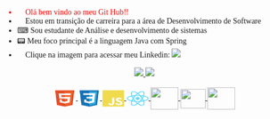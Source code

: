 <div style="font-family: Times New Roman" style="color: red">
         <ul>
                <li style="color: red">👋 Olá bem vindo ao meu Git Hub!!</li>
                 <li>👀 Estou em transição de carreira para a área de Desenvolvimento de Software</li>
                 <li>⌨ Sou estudante de Análise e desenvolvimento de sistemas</li>
                 <li>📟 Meu foco principal é a linguagem Java com Spring</li>
                 <li>🔗 Clique na imagem para acessar meu Linkedin: <a href="https://www.linkedin.com/in/sandrofernandodossantos" target="_blank"><img heigth = "20" width = "20" src="https://cdn.jsdelivr.net/gh/devicons/devicon/icons/linkedin/linkedin-original.svg" /></a></li>
          </ul>
<div/>
        


<div align="center">
  <a href="https://github.com/sandrosantos89">
  <img height="150em" src="https://github-readme-stats.vercel.app/api?username=sandrosantos89&show_icons=true&theme=dark&include_all_commits=true&count_private=true"/>
  <img height="150em" src="https://github-readme-stats.vercel.app/api/top-langs/?username=sandrosantos89&layout=compact&langs_count=7&theme=dark"/>
</div>
<div style="display: inline_block" align="center"><br>  
  <img align="center" height="30" width="40" src="https://raw.githubusercontent.com/devicons/devicon/master/icons/html5/html5-original.svg">
  <img align="center" height="30" width="40" src="https://raw.githubusercontent.com/devicons/devicon/master/icons/css3/css3-original.svg">
  <img align="center" height="30" width="40" src="https://raw.githubusercontent.com/devicons/devicon/master/icons/javascript/javascript-plain.svg">
  <img align="center" height="30" width="40" src="https://raw.githubusercontent.com/devicons/devicon/master/icons/react/react-original.svg">
  <img align="center" height="40" width="50" src="https://cdn.jsdelivr.net/gh/devicons/devicon/icons/php/php-plain.svg" />
  <img align="center" height="35" width="45" src="https://cdn.jsdelivr.net/gh/devicons/devicon/icons/java/java-original.svg" />
  <img align="center" height="40" width="50" src="https://cdn.jsdelivr.net/gh/devicons/devicon/icons/salesforce/salesforce-original.svg"/>
          
                    
</div>
  
